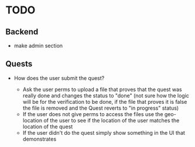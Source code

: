# TODO

## Backend

- make admin section

## Quests

- How does the user submit the quest?

  - Ask the user perms to upload a file that proves that the quest was really done and changes the status to "done" (not sure how the logic will be for the verification to be done, if the file that proves it is false the file is removed and the Quest reverts to "in progress" status)
  - If the user does not give perms to access the files use the geo-location of the user to see if the location of the user matches the location of the quest
  - If the user didn't do the quest simply show something in the UI that demonstrates

